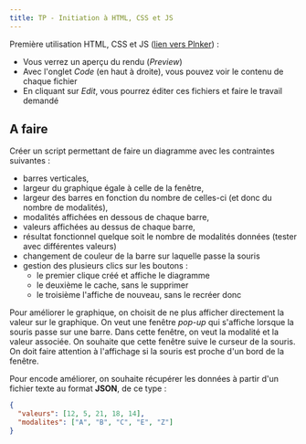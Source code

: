 ```yaml
---
title: TP - Initiation à HTML, CSS et JS 
---
```


Première utilisation HTML, CSS et JS ([lien vers Plnker](http://embed.plnkr.co/7pv3ri/preview)) :

- Vous verrez un aperçu du rendu (*Preview*)
- Avec l'onglet *Code* (en haut à droite), vous pouvez voir le contenu de chaque fichier
- En cliquant sur *Edit*, vous pourrez éditer ces fichiers et faire le travail demandé

## A faire

Créer un script permettant de faire un diagramme avec les contraintes suivantes :

- barres verticales, 
- largeur du graphique égale à celle de la fenêtre,
- largeur des barres en fonction du nombre de celles-ci (et donc du nombre de modalités),
- modalités affichées en dessous de chaque barre,
- valeurs affichées au dessus de chaque barre,
- résultat fonctionnel quelque soit le nombre de modalités données (tester avec
  différentes valeurs)
- changement de couleur de la barre sur laquelle passe la souris
- gestion des plusieurs clics sur les boutons :
  - le premier clique créé et affiche le diagramme
  - le deuxième le cache, sans le supprimer
  - le troisième l'affiche de nouveau, sans le recréer donc

Pour améliorer le graphique, on choisit de ne plus afficher directement la
valeur sur le graphique. On veut une fenêtre *pop-up* qui s'affiche lorsque la
souris passe sur une barre. Dans cette fenêtre, on veut la modalité et la valeur
associée. On souhaite que cette fenêtre suive le curseur de la souris. On doit
faire attention à l'affichage si la souris est proche d'un bord de la fenêtre.

Pour encode améliorer, on souhaite récupérer les données à partir d'un fichier
texte au format **JSON**, de ce type :
```json
{
  "valeurs": [12, 5, 21, 18, 14],
  "modalites": ["A", "B", "C", "E", "Z"]
}
```
